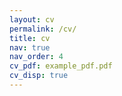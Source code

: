 ```yaml
---
layout: cv
permalink: /cv/
title: cv
nav: true
nav_order: 4
cv_pdf: example_pdf.pdf
cv_disp: true
---
```

